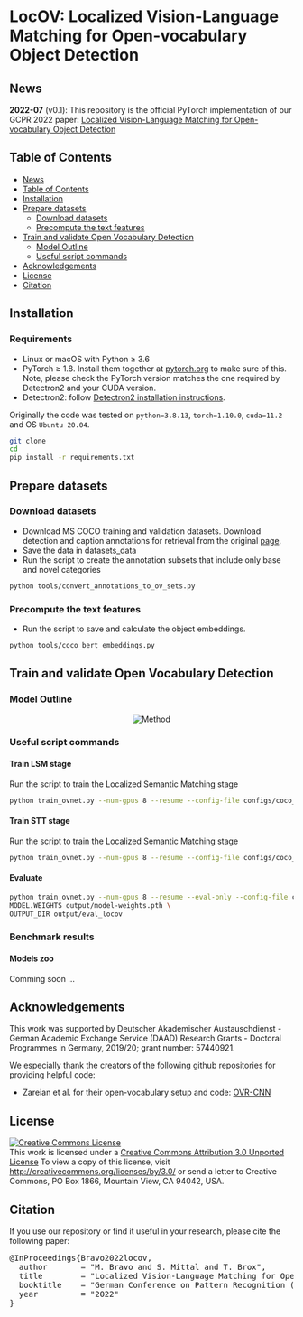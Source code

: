 # LocOV: Localized Vision-Language Matching for Open-vocabulary Object Detection

## News
**2022-07** (v0.1): This repository is the official PyTorch implementation of our GCPR 2022 paper:
<a href="https://arxiv.org/pdf/2205.06160.pdf">Localized Vision-Language Matching for Open-vocabulary Object Detection</a>
<!-- published at ([slides](), [poster](), [poster session]() -->

## Table of Contents
* [News](#news)
* [Table of Contents](#table-of-contents)
* [Installation](#installation)
* [Prepare datasets](#prepare-datasets)
  * [Download datasets](#download-datasets)
  * [Precompute the text features](#precompute-the-text-features)
* [Train and validate Open Vocabulary Detection](#train-and-validate-open-vocabulary-detection)
  * [Model Outline](#model-outline)
  * [Useful script commands](#useful-script-commands)
* [Acknowledgements](#acknowledgements)
* [License](#license)
* [Citation](#citation)

## Installation
### Requirements
- Linux or macOS with Python ≥ 3.6
- PyTorch ≥ 1.8.
  Install them together at [pytorch.org](https://pytorch.org) to make sure of this. Note, please check the
  PyTorch version matches the one required by Detectron2 and your CUDA version.
- Detectron2: follow [Detectron2 installation instructions](https://detectron2.readthedocs.io/tutorials/install.html).

Originally the code was tested on `python=3.8.13`, `torch=1.10.0`, `cuda=11.2` and OS `Ubuntu 20.04`.

~~~bash
git clone 
cd 
pip install -r requirements.txt
~~~

## Prepare datasets
### Download datasets
- Download MS COCO training and validation datasets. Download detection and caption annotations for  retrieval from the original [page]().
- Save the data in datasets_data
- Run the script to create the annotation subsets that include only base and novel categories
~~~bash
python tools/convert_annotations_to_ov_sets.py
~~~

### Precompute the text features
- Run the script to save and calculate the object embeddings.
~~~bash
python tools/coco_bert_embeddings.py
~~~

## Train and validate Open Vocabulary Detection
### Model Outline
<p align="center"><img src="assets/model.pdf" alt="Method" title="LocOV" /></p>

### Useful script commands
#### Train LSM stage
Run the script to train the Localized Semantic Matching stage
~~~bash
python train_ovnet.py --num-gpus 8 --resume --config-file configs/coco_lsm.yaml 
~~~
#### Train STT stage
Run the script to train the Localized Semantic Matching stage
~~~bash
python train_ovnet.py --num-gpus 8 --resume --config-file configs/coco_stt.yaml MODEL.WEIGHTS path_to_final_weights_lsm_stage
~~~

#### Evaluate
~~~bash
python train_ovnet.py --num-gpus 8 --resume --eval-only --config-file configs/coco_stt.yaml \
MODEL.WEIGHTS output/model-weights.pth \
OUTPUT_DIR output/eval_locov
~~~

### Benchmark results
#### Models zoo
Comming soon ...

## Acknowledgements
This work was supported by Deutscher Akademischer Austauschdienst - German Academic Exchange Service (DAAD) Research Grants - Doctoral Programmes in Germany, 2019/20; grant number: 57440921.

We especially thank the creators of the following github repositories for providing helpful code:
- Zareian et al. for their open-vocabulary setup and code: [OVR-CNN](https://github.com/alirezazareian/ovr-cnn)

## License
<a rel="license" href="http://creativecommons.org/licenses/by/3.0/"><img alt="Creative Commons License" style="border-width:0" src="https://i.creativecommons.org/l/by/3.0/88x31.png" /></a><br />This work is licensed under a <a rel="license" href="http://creativecommons.org/licenses/by/3.0/">Creative Commons Attribution 3.0 Unported License</a>  To view a copy of this license, visit http://creativecommons.org/licenses/by/3.0/ or send a letter to Creative Commons, PO Box 1866, Mountain View, CA 94042, USA.

## Citation
If you use our repository or find it useful in your research, please cite the following paper:

<pre class='bibtex'>
@InProceedings{Bravo2022locov,
  author       = "M. Bravo and S. Mittal and T. Brox",
  title        = "Localized Vision-Language Matching for Open-vocabulary Object Detection",
  booktitle    = "German Conference on Pattern Recognition (GCPR) 2022",
  year         = "2022"
}
</pre>